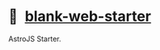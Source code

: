 # 📄 [blank-web-starter]

AstroJS Starter.

[blank-web-starter]: https://NPMJS.Org/blank-web-starter
